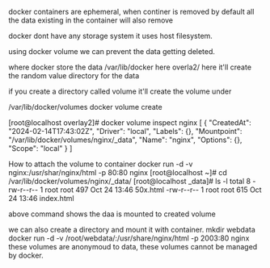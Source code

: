 docker containers are ephemeral, when continer is removed by default all the data existing in the container will also remove

docker dont have any storage system it uses host filesystem.

using docker volume we can prevent the data getting deleted.

where docker store the data
/var/lib/docker
here overla2/
here it'll create the random value directory for the data

if you create a directory called volume it'll create the volume under

/var/lib/docker/volumes
docker volume create <name-of-volume>

[root@localhost overlay2]# docker volume inspect nginx
[
    {
        "CreatedAt": "2024-02-14T17:43:02Z",
        "Driver": "local",
        "Labels": {},
        "Mountpoint": "/var/lib/docker/volumes/nginx/_data",
        "Name": "nginx",
        "Options": {},
        "Scope": "local"
    }
]

How to attach the volume to container
docker run -d -v nginx:/usr/shar/nginx/html -p 80:80 nginx
[root@localhost ~]# cd /var/lib/docker/volumes/nginx/_data/
[root@localhost _data]# ls -l
total 8
-rw-r--r-- 1 root root 497 Oct 24 13:46 50x.html
-rw-r--r-- 1 root root 615 Oct 24 13:46 index.html

above command shows the daa is mounted to created volume

we can also create a directory and mount it with container.
mkdir webdata
docker run -d -v /root/webdata/:/usr/share/nginx/html -p 2003:80 nginx
these volumes are anonymoud to data, these volumes cannot be managed by docker.

